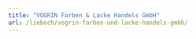 ```yaml
---
title: "VOGRIN Farben & Lacke Handels GmbH"
url: /lieboch/vogrin-farben-und-lacke-handels-gmbh/
---
```

